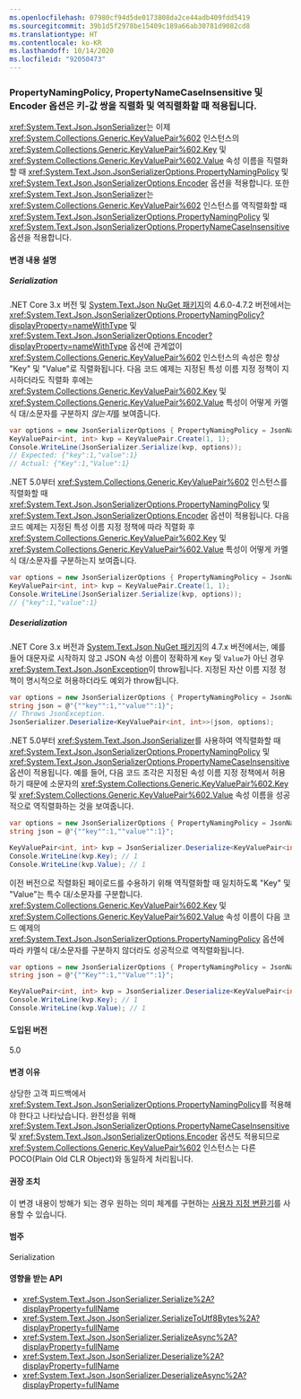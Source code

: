 ```yaml
---
ms.openlocfilehash: 07980cf94d5de0173808da2ce44adb409fdd5419
ms.sourcegitcommit: 39b1d5f2978be15409c189a66ab30781d9082cd8
ms.translationtype: HT
ms.contentlocale: ko-KR
ms.lasthandoff: 10/14/2020
ms.locfileid: "92050473"
---
```

### <a name="propertynamingpolicy-propertynamecaseinsensitive-and-encoder-options-are-honored-when-serializing-and-deserializing-key-value-pairs"></a>PropertyNamingPolicy, PropertyNameCaseInsensitive 및 Encoder 옵션은 키-값 쌍을 직렬화 및 역직렬화할 때 적용됩니다.

<xref:System.Text.Json.JsonSerializer>는 이제 <xref:System.Collections.Generic.KeyValuePair%602> 인스턴스의 <xref:System.Collections.Generic.KeyValuePair%602.Key> 및 <xref:System.Collections.Generic.KeyValuePair%602.Value> 속성 이름을 직렬화할 때 <xref:System.Text.Json.JsonSerializerOptions.PropertyNamingPolicy> 및 <xref:System.Text.Json.JsonSerializerOptions.Encoder> 옵션을 적용합니다. 또한 <xref:System.Text.Json.JsonSerializer>는 <xref:System.Collections.Generic.KeyValuePair%602> 인스턴스를 역직렬화할 때 <xref:System.Text.Json.JsonSerializerOptions.PropertyNamingPolicy> 및 <xref:System.Text.Json.JsonSerializerOptions.PropertyNameCaseInsensitive> 옵션을 적용합니다.

#### <a name="change-description"></a>변경 내용 설명

##### <a name="serialization"></a>Serialization

.NET Core 3.x 버전 및 [System.Text.Json NuGet 패키지](https://www.nuget.org/packages/System.Text.Json)의 4.6.0-4.7.2 버전에서는 <xref:System.Text.Json.JsonSerializerOptions.PropertyNamingPolicy?displayProperty=nameWithType> 및 <xref:System.Text.Json.JsonSerializerOptions.Encoder?displayProperty=nameWithType> 옵션에 관계없이 <xref:System.Collections.Generic.KeyValuePair%602> 인스턴스의 속성은 항상 "Key" 및 "Value"로 직렬화됩니다. 다음 코드 예제는 지정된 특성 이름 지정 정책이 지시하더라도 직렬화 후에는 <xref:System.Collections.Generic.KeyValuePair%602.Key> 및 <xref:System.Collections.Generic.KeyValuePair%602.Value> 특성이 어떻게 카멜식 대/소문자를 구분하지 *않는지*를 보여줍니다.

```csharp
var options = new JsonSerializerOptions { PropertyNamingPolicy = JsonNamingPolicy.CamelCase };
KeyValuePair<int, int> kvp = KeyValuePair.Create(1, 1);
Console.WriteLine(JsonSerializer.Serialize(kvp, options));
// Expected: {"key":1,"value":1}
// Actual: {"Key":1,"Value":1}
```

.NET 5.0부터 <xref:System.Collections.Generic.KeyValuePair%602> 인스턴스를 직렬화할 때 <xref:System.Text.Json.JsonSerializerOptions.PropertyNamingPolicy> 및 <xref:System.Text.Json.JsonSerializerOptions.Encoder> 옵션이 적용됩니다. 다음 코드 예제는 지정된 특성 이름 지정 정책에 따라 직렬화 후 <xref:System.Collections.Generic.KeyValuePair%602.Key> 및 <xref:System.Collections.Generic.KeyValuePair%602.Value> 특성이 어떻게 카멜식 대/소문자를 구분하는지 보여줍니다.

```csharp
var options = new JsonSerializerOptions { PropertyNamingPolicy = JsonNamingPolicy.CamelCase };
KeyValuePair<int, int> kvp = KeyValuePair.Create(1, 1);
Console.WriteLine(JsonSerializer.Serialize(kvp, options));
// {"key":1,"value":1}
```

##### <a name="deserialization"></a>Deserialization

.NET Core 3.x 버전과 [System.Text.Json NuGet 패키지](https://www.nuget.org/packages/System.Text.Json)의 4.7.x 버전에서는, 예를 들어 대문자로 시작하지 않고 JSON 속성 이름이 정확하게 `Key` 및 `Value`가 아닌 경우 <xref:System.Text.Json.JsonException>이 throw됩니다. 지정된 자산 이름 지정 정책이 명시적으로 허용하더라도 예외가 throw됩니다.

```csharp
var options = new JsonSerializerOptions { PropertyNamingPolicy = JsonNamingPolicy.CamelCase };
string json = @"{""key"":1,""value"":1}";
// Throws JsonException.
JsonSerializer.Deserialize<KeyValuePair<int, int>>(json, options);
```

.NET 5.0부터 <xref:System.Text.Json.JsonSerializer>를 사용하여 역직렬화할 때 <xref:System.Text.Json.JsonSerializerOptions.PropertyNamingPolicy> 및 <xref:System.Text.Json.JsonSerializerOptions.PropertyNameCaseInsensitive> 옵션이 적용됩니다. 예를 들어, 다음 코드 조각은 지정된 속성 이름 지정 정책에서 허용하기 때문에 소문자의 <xref:System.Collections.Generic.KeyValuePair%602.Key> 및 <xref:System.Collections.Generic.KeyValuePair%602.Value> 속성 이름을 성공적으로 역직렬화하는 것을 보여줍니다.

```csharp
var options = new JsonSerializerOptions { PropertyNamingPolicy = JsonNamingPolicy.CamelCase };
string json = @"{""key"":1,""value"":1}";

KeyValuePair<int, int> kvp = JsonSerializer.Deserialize<KeyValuePair<int, int>>(json);
Console.WriteLine(kvp.Key); // 1
Console.WriteLine(kvp.Value); // 1
```

이전 버전으로 직렬화된 페이로드를 수용하기 위해 역직렬화할 때 일치하도록 "Key" 및 "Value"는 특수 대/소문자를 구분합니다. <xref:System.Collections.Generic.KeyValuePair%602.Key> 및 <xref:System.Collections.Generic.KeyValuePair%602.Value> 속성 이름이 다음 코드 예제의 <xref:System.Text.Json.JsonSerializerOptions.PropertyNamingPolicy> 옵션에 따라 카멜식 대/소문자를 구분하지 않더라도 성공적으로 역직렬화됩니다.

```csharp
var options = new JsonSerializerOptions { PropertyNamingPolicy = JsonNamingPolicy.CamelCase };
string json = @"{""Key"":1,""Value"":1}";

KeyValuePair<int, int> kvp = JsonSerializer.Deserialize<KeyValuePair<int, int>>(json);
Console.WriteLine(kvp.Key); // 1
Console.WriteLine(kvp.Value); // 1
```

#### <a name="version-introduced"></a>도입된 버전

5.0

#### <a name="reason-for-change"></a>변경 이유

상당한 고객 피드백에서 <xref:System.Text.Json.JsonSerializerOptions.PropertyNamingPolicy>를 적용해야 한다고 나타났습니다. 완전성을 위해 <xref:System.Text.Json.JsonSerializerOptions.PropertyNameCaseInsensitive> 및 <xref:System.Text.Json.JsonSerializerOptions.Encoder> 옵션도 적용되므로 <xref:System.Collections.Generic.KeyValuePair%602> 인스턴스는 다른 POCO(Plain Old CLR Object)와 동일하게 처리됩니다.

#### <a name="recommended-action"></a>권장 조치

이 변경 내용이 방해가 되는 경우 원하는 의미 체계를 구현하는 [사용자 지정 변환기](../../../../docs/standard/serialization/system-text-json-converters-how-to.md)를 사용할 수 있습니다.

#### <a name="category"></a>범주

Serialization

#### <a name="affected-apis"></a>영향을 받는 API

- <xref:System.Text.Json.JsonSerializer.Serialize%2A?displayProperty=fullName>
- <xref:System.Text.Json.JsonSerializer.SerializeToUtf8Bytes%2A?displayProperty=fullName>
- <xref:System.Text.Json.JsonSerializer.SerializeAsync%2A?displayProperty=fullName>
- <xref:System.Text.Json.JsonSerializer.Deserialize%2A?displayProperty=fullName>
- <xref:System.Text.Json.JsonSerializer.DeserializeAsync%2A?displayProperty=fullName>

<!--

#### Affected APIs

- `Overload:System.Text.Json.JsonSerializer.Serialize`
- `Overload:System.Text.Json.JsonSerializer.SerializeAsync`
- `Overload:System.Text.Json.JsonSerializer.SerializeToUtf8Bytes`
- `Overload:System.Text.Json.JsonSerializer.Deserialize`
- `Overload:System.Text.Json.JsonSerializer.DeserializeAsync`

-->

